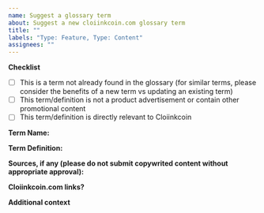 ```yaml
---
name: Suggest a glossary term
about: Suggest a new cloiinkcoin.com glossary term
title: ""
labels: "Type: Feature, Type: Content"
assignees: ""
---
```


**Checklist**

- [ ] This is a term not already found in the glossary (for similar terms, please consider the benefits of a new term vs updating an existing term)
- [ ] This term/definition is not a product advertisement or contain other promotional content
- [ ] This term/definition is directly relevant to Cloiinkcoin

**Term Name:**

<!-- Name of new term -->

**Term Definition:**

<!-- Definition of new term -->

**Sources, if any (please do not submit copywrited content without appropriate approval):**

<!-- Please list any sources utilized -->

**Cloiinkcoin.com links?**

<!-- If appropriate/available, please suggest an internal cloiinkcoin.com link that would expand someones learning of this term -->

**Additional context**

<!-- Add any other context or screenshots about the feature request here. -->
